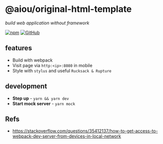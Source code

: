 # @aiou/original-html-template
*build web application without framework*

[![npm](https://img.shields.io/npm/v/@aiou/original-html-template)](https://github.com/JiangWeixian/templates/tree/master/packages/original-html-template) [![GitHub](https://img.shields.io/npm/l/@aiou/original-html-template)](https://github.com/JiangWeixian/templates/tree/master/packages/original-html-template)

## features

- Build with webpack
- Visit page via `http:<ip>:8080` in mobile
- Style with `stylus` and useful `Rucksack & Rupture`

## development

- **Step up** - `yarn && yarn dev`
- **Start mock server** - `yarn mock`
## Refs

- https://stackoverflow.com/questions/35412137/how-to-get-access-to-webpack-dev-server-from-devices-in-local-network